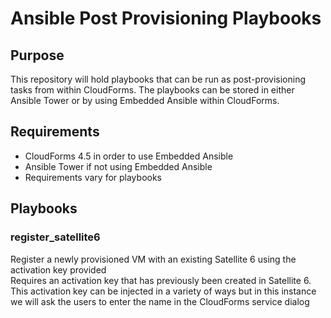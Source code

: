 # Ansible Post Provisioning Playbooks  
  

## Purpose  
This repository will hold playbooks that can be run as post-provisioning tasks from within CloudForms. The playbooks can be stored in either Ansible Tower or by using Embedded Ansible within CloudForms. 

## Requirements  
 * CloudForms 4.5 in order to use Embedded Ansible
 * Ansible Tower if not using Embedded Ansible
 * Requirements vary for playbooks
  
## Playbooks  

### register_satellite6  
Register a newly provisioned VM with an existing Satellite 6 using the activation key provided  
Requires an activation key that has previously been created in Satellite 6. This activation key can be injected in a variety of ways but in this instance we will ask the users to enter the name in the CloudForms service dialog



